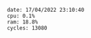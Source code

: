 

                date: 17/04/2022 23:10:40
                cpu: 0.1%
                ram: 18.8%
                cycles: 13080

                         